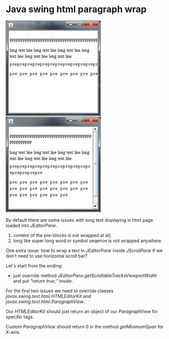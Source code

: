 # Java swing html paragraph wrap

![Screenshot of default state](img/default.jpg) ![Screenshot of a result](img/screenshot.jpg)

By default there are some issues with long text displaying in html page loaded into _JEditorPane_.
1. content of the pre-blocks is not wrapped at all;
2. long like super long word or symbol seqence is not wrapped anywhere.

One extra issue: how to wrap a text in _JEditorPane_ inside _JScrollPane_ if we don't need to use horizontal scroll bar?

Let's start from the ending:
- just override method _JEditorPane.getScrollableTracksViewportWidth_ and put _"return true;"_ inside.

For the first two issues we need to override classes _javax.swing.text.html.HTMLEditorKit_ and _javax.swing.text.html.ParagraphView_.

Our _HTMLEditorKit_ should just return an object of our _ParagraphView_ for specific tags.

Custom _ParagraphView_ should return 0 in the method _getMinimumSpan_ for X-axis.
